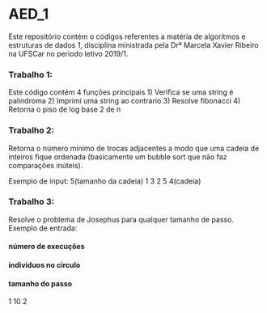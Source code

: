 # AED_1
Este repositório contém o códigos referentes a matéria de algoritmos e estruturas de dados 1, disciplina ministrada pela Drª Marcela Xavier Ribeiro na UFSCar no periodo letivo 2019/1.

<h3><b>Trabalho 1:</b></h3>
Este código contém 4 funções principais
1) Verifica se uma string é palindroma
2) Imprimi uma string ao contrario
3) Resolve fibonacci
4) Retorna o piso de log base 2 de n

<h3><b>Trabalho 2:</b></h3>

Retorna o número minimo de trocas adjacentes a modo que uma cadeia de inteiros fique ordenada (basicamente um bubble sort que não faz comparações inúteis).

Exemplo de input: 5(tamanho da cadeia) 1 3 2 5 4(cadeia)

<h3><b>Trabalho 3:</b></h3>

Resolve o problema de Josephus para qualquer tamanho de passo.
Exemplo de entrada: <h4><b>número de execuções</b></h4>   <h4><b>individuos no circulo</b></h4>   <h4><b>tamanho do passo</b></h4>
                            1                      10                   2
